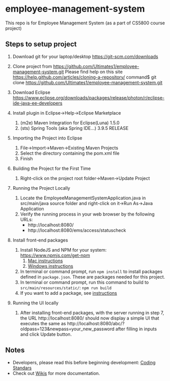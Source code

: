 # employee-management-system
This repo is for Employee Management System (as a part of CS5800 course project)

## Steps to setup project

1. Download git for your laptop/desktop
https://git-scm.com/downloads

2. Clone project from https://github.com/Ultimates1/employee-management-system.git
Please find help on this site https://help.github.com/articles/cloning-a-repository/
command$ git clone https://github.com/Ultimates1/employee-management-system.git

3. Download Eclipse
https://www.eclipse.org/downloads/packages/release/photon/r/eclipse-ide-java-ee-developers

4. Install plugin in Eclipse->Help->Eclipse Marketplace
	1. (m2e) Maven Integration for Eclipse(Luna) 1.5.0
	2. (sts) Spring Tools (aka Spring IDE...) 3.9.5 RELEASE

5. Importing the Project into Eclipse
	1. File->Import->Maven->Existing Maven Projects
	2. Select the directory containing the pom.xml file
	3. Finish

6. Building the Project for the First Time
	1. Right-click on the project root folder->Maven->Update Project

7. Running the Project Locally
	1. Locate the EmployeeManagementSystemApplication.java in src/main/java source folder and right-click on it->Run As->Java Application
	2. Verify the running process in your web browser by the following URLs:
    	- http://localhost:8080/
		- http://localhost:8080/ems/access/statuscheck

8. Install front-end packages
	1. Install NodeJS and NPM for your system: https://www.npmjs.com/get-npm
		1. [Mac instructions](https://blog.teamtreehouse.com/install-node-js-npm-mac)
		2. [Windows instructions](https://blog.teamtreehouse.com/install-node-js-npm-windows)
	2. In terminal or command prompt, run `npm install` to install packages defined in `package.json`. These are packages needed for this project.
	3. In terminal or command prompt, run this command to build to `src/main/resources/static/`: `npm run build`
	4. If you want to add a package, see [instructions](https://docs.npmjs.com/cli/install)

9. Running the UI locally
	1. After installing front-end packages, with the server running in step 7, the URL http://localhost:8080/ should now display a simple UI that executes the same as  http://localhost:8080/abc/?oldpass=123&newpass=your_new_password after filling in inputs and click Update button.

## Notes

- Developers, please read this before beginning development: [Coding Standars](https://github.com/Ultimates1/employee-management-system/wiki/Coding-Standards)
- Check out [Wikis](https://github.com/Ultimates1/employee-management-system/wiki) for more documentation.
